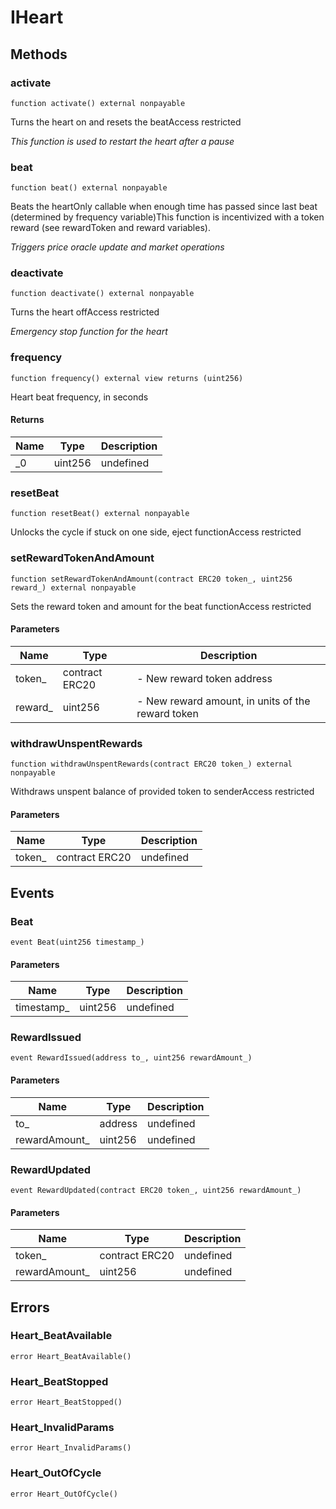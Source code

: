 # IHeart









## Methods

### activate

```solidity
function activate() external nonpayable
```

Turns the heart on and resets the beatAccess restricted

*This function is used to restart the heart after a pause*


### beat

```solidity
function beat() external nonpayable
```

Beats the heartOnly callable when enough time has passed since last beat (determined by frequency variable)This function is incentivized with a token reward (see rewardToken and reward variables).

*Triggers price oracle update and market operations*


### deactivate

```solidity
function deactivate() external nonpayable
```

Turns the heart offAccess restricted

*Emergency stop function for the heart*


### frequency

```solidity
function frequency() external view returns (uint256)
```

Heart beat frequency, in seconds




#### Returns

| Name | Type | Description |
|---|---|---|
| _0 | uint256 | undefined |

### resetBeat

```solidity
function resetBeat() external nonpayable
```

Unlocks the cycle if stuck on one side, eject functionAccess restricted




### setRewardTokenAndAmount

```solidity
function setRewardTokenAndAmount(contract ERC20 token_, uint256 reward_) external nonpayable
```

Sets the reward token and amount for the beat functionAccess restricted



#### Parameters

| Name | Type | Description |
|---|---|---|
| token_ | contract ERC20 | - New reward token address |
| reward_ | uint256 | - New reward amount, in units of the reward token |

### withdrawUnspentRewards

```solidity
function withdrawUnspentRewards(contract ERC20 token_) external nonpayable
```

Withdraws unspent balance of provided token to senderAccess restricted



#### Parameters

| Name | Type | Description |
|---|---|---|
| token_ | contract ERC20 | undefined |



## Events

### Beat

```solidity
event Beat(uint256 timestamp_)
```





#### Parameters

| Name | Type | Description |
|---|---|---|
| timestamp_  | uint256 | undefined |

### RewardIssued

```solidity
event RewardIssued(address to_, uint256 rewardAmount_)
```





#### Parameters

| Name | Type | Description |
|---|---|---|
| to_  | address | undefined |
| rewardAmount_  | uint256 | undefined |

### RewardUpdated

```solidity
event RewardUpdated(contract ERC20 token_, uint256 rewardAmount_)
```





#### Parameters

| Name | Type | Description |
|---|---|---|
| token_  | contract ERC20 | undefined |
| rewardAmount_  | uint256 | undefined |



## Errors

### Heart_BeatAvailable

```solidity
error Heart_BeatAvailable()
```






### Heart_BeatStopped

```solidity
error Heart_BeatStopped()
```






### Heart_InvalidParams

```solidity
error Heart_InvalidParams()
```






### Heart_OutOfCycle

```solidity
error Heart_OutOfCycle()
```







